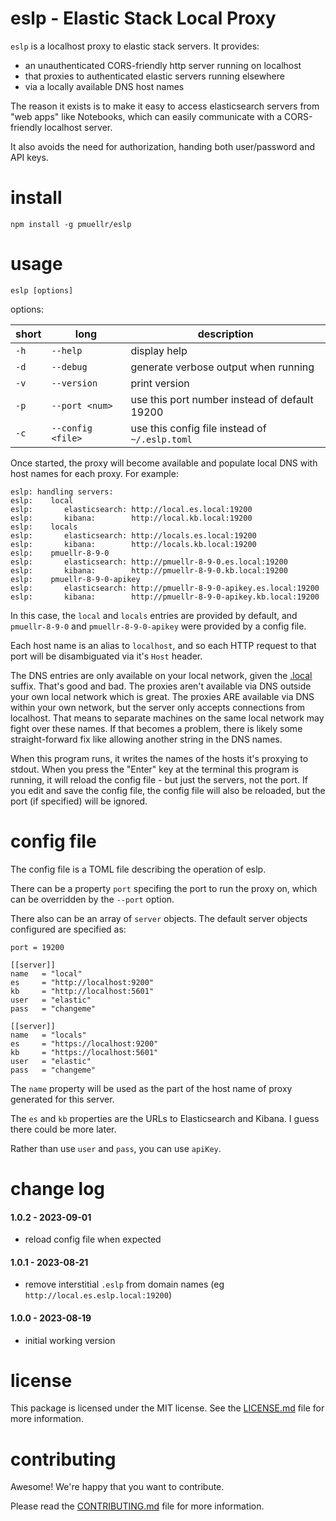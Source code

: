 eslp - Elastic Stack Local Proxy
================================================================================

`eslp` is a localhost proxy to elastic stack servers.  It provides:

- an unauthenticated CORS-friendly http server running on localhost
- that proxies to authenticated elastic servers running elsewhere
- via a locally available DNS host names

The reason it exists is to make it easy to access elasticsearch servers from
"web apps" like Notebooks, which can easily communicate with a CORS-friendly
localhost server.

It also avoids the need for authorization, handing both user/password and
API keys.

install
================================================================================

    npm install -g pmuellr/eslp
    
usage
================================================================================

    eslp [options] 
    
options:

| short | long              | description
| ----- |------------------ | ---------------------------------------------
| `-h`  | `--help`          | display help
| `-d`  | `--debug`         | generate verbose output when running
| `-v`  | `--version`       | print version
| `-p`  | `--port <num>`    | use this port number instead of default 19200
| `-c`  | `--config <file>` | use this config file instead of `~/.eslp.toml`

Once started, the proxy will become available and populate local DNS
with host names for each proxy.  For example:

    eslp: handling servers:
    eslp:    local
    eslp:       elasticsearch: http://local.es.local:19200
    eslp:       kibana:        http://local.kb.local:19200
    eslp:    locals
    eslp:       elasticsearch: http://locals.es.local:19200
    eslp:       kibana:        http://locals.kb.local:19200
    eslp:    pmuellr-8-9-0
    eslp:       elasticsearch: http://pmuellr-8-9-0.es.local:19200
    eslp:       kibana:        http://pmuellr-8-9-0.kb.local:19200
    eslp:    pmuellr-8-9-0-apikey
    eslp:       elasticsearch: http://pmuellr-8-9-0-apikey.es.local:19200
    eslp:       kibana:        http://pmuellr-8-9-0-apikey.kb.local:19200

In this case, the `local` and `locals` entries are provided by default,
and `pmuellr-8-9-0` and `pmuellr-8-9-0-apikey` were provided by a 
config file.

Each host name is an alias to `localhost`, and so each HTTP request to
that port will be disambiguated via it's `Host` header.

The DNS entries are only available on your local network, given the [.local][]
suffix.  That's good and bad.  The proxies aren't available via DNS outside your
own local network which is great.  The proxies ARE available via DNS within your
own network, but the server only accepts connections from localhost.  That means
to separate machines on the same local network may fight over these names.  If
that becomes a problem, there is likely some straight-forward fix like allowing
another string in the DNS names.

When this program runs, it writes the names of the hosts it's proxying to stdout.
When you press the "Enter" key at the terminal this program is running, it will
reload the config file - but just the servers, not the port.  If you edit and
save the config file, the config file will also be reloaded, but the port (if
specified) will be ignored.

[.local]: https://en.wikipedia.org/wiki/.local

config file
================================================================================

The config file is a TOML file describing the operation of eslp.  

There can be a property `port` specifing the port to run the proxy on,
which can be overridden by the `--port` option.

There also can be an array of `server` objects.  The default server objects
configured are specified as:

    port = 19200

    [[server]]
    name   = "local"
    es     = "http://localhost:9200"
    kb     = "http://localhost:5601"
    user   = "elastic"
    pass   = "changeme"

    [[server]]
    name   = "locals"
    es     = "https://localhost:9200"
    kb     = "https://localhost:5601"
    user   = "elastic"
    pass   = "changeme"

The `name` property will be used as the part of the host name of
proxy generated for this server.

The `es` and `kb` properties are the URLs to Elasticsearch and Kibana.
I guess there could be more later.

Rather than use `user` and `pass`, you can use `apiKey`.

change log
================================================================================

#### 1.0.2 - 2023-09-01

- reload config file when expected

#### 1.0.1 - 2023-08-21

- remove interstitial `.eslp` from domain names (eg `http://local.es.eslp.local:19200`)

#### 1.0.0 - 2023-08-19

- initial working version

license
================================================================================

This package is licensed under the MIT license.  See the [LICENSE.md][] file
for more information.

contributing
================================================================================

Awesome!  We're happy that you want to contribute.

Please read the [CONTRIBUTING.md][] file for more information.


[LICENSE.md]: LICENSE.md
[CONTRIBUTING.md]: CONTRIBUTING.md
[CHANGELOG.md]: CHANGELOG.md